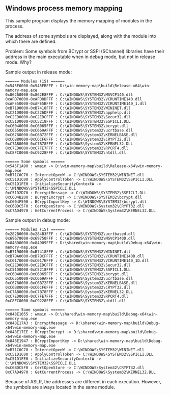 ## Windows process memory mapping

This sample program displays the memory mapping of modules in the process.

The address of some symbols are displayed, along with the module into which
there are defined.

Problem: Some symbols from BCrypt or SSPI (SChannel) libraries have their
address in the main executable when in debug mode, but not in release mode.
Why?

Sample output in release mode:
~~~
====== Modules (15) ======
0x545F0000-0x545FBFFF : D:\win-memory-map\build\Release-x64\win-memory-map.exe
0x86260000-0x862E8FFF : C:\WINDOWS\SYSTEM32\MSVCP140.dll
0xAFD70000-0xAFD8DFFF : C:\WINDOWS\SYSTEM32\VCRUNTIME140.dll
0xAFE50000-0xAFE5BFFF : C:\WINDOWS\SYSTEM32\VCRUNTIME140_1.dll
0xB7190000-0xB7418FFF : C:\WINDOWS\SYSTEM32\WININET.dll
0xC21D0000-0xC226DFFF : C:\WINDOWS\SYSTEM32\apphelp.dll
0xC2ED0000-0xC2EDCFFF : C:\WINDOWS\SYSTEM32\Secur32.dll
0xC51D0000-0xC5218FFF : C:\WINDOWS\SYSTEM32\SSPICLI.DLL
0xC6040000-0xC6065FFF : C:\WINDOWS\SYSTEM32\bcrypt.dll
0xC6550000-0xC669AFFF : C:\WINDOWS\System32\ucrtbase.dll
0xC6780000-0xC6B72FFF : C:\WINDOWS\System32\KERNELBASE.dll
0xC6B80000-0xC6CF6FFF : C:\WINDOWS\System32\CRYPT32.dll
0xC7AB0000-0xC7B78FFF : C:\WINDOWS\System32\KERNEL32.DLL
0xC7ED0000-0xC7FE7FFF : C:\WINDOWS\System32\RPCRT4.dll
0xC8FC0000-0xC9228FFF : C:\WINDOWS\SYSTEM32\ntdll.dll

====== Some symbols ======
0x545F1A90 : wmain -> D:\win-memory-map\build\Release-x64\win-memory-map.exe
0xB71C0C70 : InternetOpenW -> C:\WINDOWS\SYSTEM32\WININET.dll
0xC51D1C00 : ApplyControlToken -> C:\WINDOWS\SYSTEM32\SSPICLI.DLL
0xC51D1FE0 : InitializeSecurityContextW -> C:\WINDOWS\SYSTEM32\SSPICLI.DLL
0xC51D2D70 : EncryptMessage -> C:\WINDOWS\SYSTEM32\SSPICLI.DLL
0xC604B200 : BCryptEncrypt -> C:\WINDOWS\SYSTEM32\bcrypt.dll
0xC604F590 : BCryptImportKey -> C:\WINDOWS\SYSTEM32\bcrypt.dll
0xC6BDC5F0 : CertOpenStore -> C:\WINDOWS\System32\CRYPT32.dll
0xC7AD4970 : GetCurrentProcess -> C:\WINDOWS\System32\KERNEL32.DLL
~~~

Sample output in debug mode:
~~~
====== Modules (15) ======
0x282B0000-0x284B3FFF : C:\WINDOWS\SYSTEM32\ucrtbased.dll
0x69670000-0x69750FFF : C:\WINDOWS\SYSTEM32\MSVCP140D.dll
0x848D0000-0x84909FFF : D:\shared\win-memory-map\build\Debug-x64\win-memory-map.exe
0xB7190000-0xB7418FFF : C:\WINDOWS\SYSTEM32\WININET.dll
0xB7BA0000-0xB7BCFFFF : C:\WINDOWS\SYSTEM32\VCRUNTIME140D.dll
0xC0170000-0xC017EFFF : C:\WINDOWS\SYSTEM32\VCRUNTIME140_1D.dll
0xC2ED0000-0xC2EDCFFF : C:\WINDOWS\SYSTEM32\Secur32.dll
0xC51D0000-0xC5218FFF : C:\WINDOWS\SYSTEM32\SSPICLI.DLL
0xC6040000-0xC6065FFF : C:\WINDOWS\SYSTEM32\bcrypt.dll
0xC6550000-0xC669AFFF : C:\WINDOWS\System32\ucrtbase.dll
0xC6780000-0xC6B72FFF : C:\WINDOWS\System32\KERNELBASE.dll
0xC6B80000-0xC6CF6FFF : C:\WINDOWS\System32\CRYPT32.dll
0xC7AB0000-0xC7B78FFF : C:\WINDOWS\System32\KERNEL32.DLL
0xC7ED0000-0xC7FE7FFF : C:\WINDOWS\System32\RPCRT4.dll
0xC8FC0000-0xC9228FFF : C:\WINDOWS\SYSTEM32\ntdll.dll

====== Some symbols ======
0x848E1055 : wmain -> D:\shared\win-memory-map\build\Debug-x64\win-memory-map.exe
0x848E17A3 : EncryptMessage -> D:\shared\win-memory-map\build\Debug-x64\win-memory-map.exe
0x848E17EE : BCryptEncrypt -> D:\shared\win-memory-map\build\Debug-x64\win-memory-map.exe
0x848E1947 : BCryptImportKey -> D:\shared\win-memory-map\build\Debug-x64\win-memory-map.exe
0xB71C0C70 : InternetOpenW -> C:\WINDOWS\SYSTEM32\WININET.dll
0xC51D1C00 : ApplyControlToken -> C:\WINDOWS\SYSTEM32\SSPICLI.DLL
0xC51D1FE0 : InitializeSecurityContextW -> C:\WINDOWS\SYSTEM32\SSPICLI.DLL
0xC6BDC5F0 : CertOpenStore -> C:\WINDOWS\System32\CRYPT32.dll
0xC7AD4970 : GetCurrentProcess -> C:\WINDOWS\System32\KERNEL32.DLL
~~~

Because of ASLR, the addresses are different in each execution. However,
the symbols are always located in the same module.
